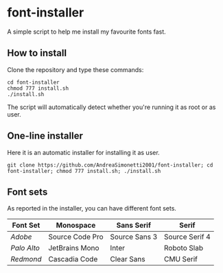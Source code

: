# font-installer
A simple script to help me install my favourite fonts fast.

## How to install
Clone the repository and type these commands:
```
cd font-installer
chmod 777 install.sh
./install.sh
```
The script will automatically detect whether you're running it as root or as user.

## One-line installer
Here it is an automatic installer for installing it as user.
```
git clone https://github.com/AndreaSimonetti2001/font-installer; cd font-installer; chmod 777 install.sh; ./install.sh
```

## Font sets
As reported in the installer, you can have different font sets.

| Font Set  | Monospace         | Sans Serif      | Serif         |
|-----------|-------------------|-----------------|---------------|
| _Adobe_     | Source Code Pro   | Source Sans 3   | Source Serif 4|
| _Palo Alto_ | JetBrains Mono    | Inter           | Roboto Slab   |
| _Redmond_   | Cascadia Code     | Clear Sans      | CMU Serif     |
